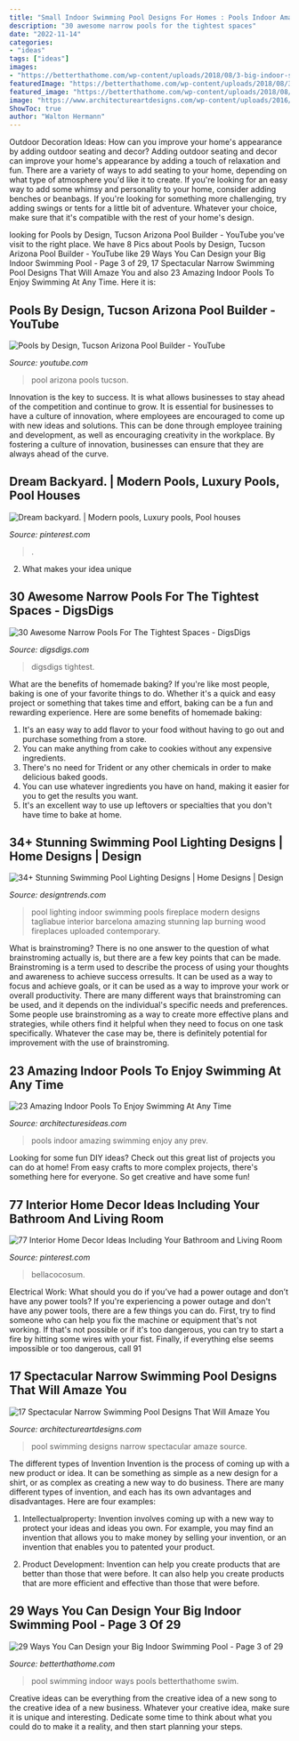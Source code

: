 ```yaml
---
title: "Small Indoor Swimming Pool Designs For Homes : Pools Indoor Amazing Swimming Enjoy Any Prev"
description: "30 awesome narrow pools for the tightest spaces"
date: "2022-11-14"
categories:
- "ideas"
tags: ["ideas"]
images:
- "https://betterthathome.com/wp-content/uploads/2018/08/3-big-indoor-swimming-pool.jpg"
featuredImage: "https://betterthathome.com/wp-content/uploads/2018/08/3-big-indoor-swimming-pool.jpg"
featured_image: "https://betterthathome.com/wp-content/uploads/2018/08/3-big-indoor-swimming-pool.jpg"
image: "https://www.architectureartdesigns.com/wp-content/uploads/2016/06/13-2-630x420.jpeg"
ShowToc: true
author: "Walton Hermann"
---
```



Outdoor Decoration Ideas: How can you improve your home's appearance by adding outdoor seating and decor?
Adding outdoor seating and decor can improve your home's appearance by adding a touch of relaxation and fun. There are a variety of ways to add seating to your home, depending on what type of atmosphere you'd like it to create. If you're looking for an easy way to add some whimsy and personality to your home, consider adding benches or beanbags. If you're looking for something more challenging, try adding swings or tents for a little bit of adventure. Whatever your choice, make sure that it's compatible with the rest of your home's design.

	

		
looking for Pools by Design, Tucson Arizona Pool Builder - YouTube you've visit to the right place. We have 8 Pics about Pools by Design, Tucson Arizona Pool Builder - YouTube like 29 Ways You Can Design your Big Indoor Swimming Pool - Page 3 of 29, 17 Spectacular Narrow Swimming Pool Designs That Will Amaze You and also 23 Amazing Indoor Pools To Enjoy Swimming At Any Time. Here it is:
		
    
## Pools By Design, Tucson Arizona Pool Builder - YouTube

<img loading=lazy src="https://i.ytimg.com/vi/IssQI-2-r_E/maxresdefault.jpg" onerror="this.onerror=null;this.src='https://tse1.mm.bing.net/th?id=OIP.8PkfMKUv60q1fRRMtM946gHaEK&amp;pid=15.1';" alt="Pools by Design, Tucson Arizona Pool Builder - YouTube">

_Source: youtube.com_

>pool arizona pools tucson. 

	

Innovation is the key to success. It is what allows businesses to stay ahead of the competition and continue to grow. It is essential for businesses to have a culture of innovation, where employees are encouraged to come up with new ideas and solutions. This can be done through employee training and development, as well as encouraging creativity in the workplace. By fostering a culture of innovation, businesses can ensure that they are always ahead of the curve.

    
## Dream Backyard. | Modern Pools, Luxury Pools, Pool Houses

<img loading=lazy src="https://i.pinimg.com/736x/68/b6/97/68b69771aaac9cce5fedf8f1e6eebce7--modern-houses-luxury-houses.jpg" onerror="this.onerror=null;this.src='https://tse1.mm.bing.net/th?id=OIP.9L8s-d7SOgH-sYJBzTGcZQHaKh&amp;pid=15.1';" alt="Dream backyard. | Modern pools, Luxury pools, Pool houses">

_Source: pinterest.com_

>. 

	

2. What makes your idea unique 

    
## 30 Awesome Narrow Pools For The Tightest Spaces - DigsDigs

<img loading=lazy src="https://www.digsdigs.com/photos/2017/05/15-a-narrow-pool-that-goes-along-the-whole-house-and-keeps-privacy-with-a-stone-wall.jpg" onerror="this.onerror=null;this.src='https://tse1.mm.bing.net/th?id=OIP.JlGc6Ojv96tJ8y2cobt0GAHaJ4&amp;pid=15.1';" alt="30 Awesome Narrow Pools For The Tightest Spaces - DigsDigs">

_Source: digsdigs.com_

>digsdigs tightest. 

	

What are the benefits of homemade baking?
If you're like most people, baking is one of your favorite things to do. Whether it's a quick and easy project or something that takes time and effort, baking can be a fun and rewarding experience. Here are some benefits of homemade baking: 
1) It's an easy way to add flavor to your food without having to go out and purchase something from a store. 
2) You can make anything from cake to cookies without any expensive ingredients. 
3) There's no need for Trident or any other chemicals in order to make delicious baked goods. 
4) You can use whatever ingredients you have on hand, making it easier for you to get the results you want. 
5) It's an excellent way to use up leftovers or specialties that you don't have time to bake at home.

    
## 34+ Stunning Swimming Pool Lighting Designs | Home Designs | Design

<img loading=lazy src="https://images.designtrends.com/wp-content/uploads/2015/10/06134025/Green-Swimming-Pool-Lighting-Design.jpg" onerror="this.onerror=null;this.src='https://tse3.mm.bing.net/th?id=OIP.S1q0tneg-_TlUhIK3QeJ8QHaLG&amp;pid=15.1';" alt="34+ Stunning Swimming Pool Lighting Designs | Home Designs | Design">

_Source: designtrends.com_

>pool lighting indoor swimming pools fireplace modern designs tagliabue interior barcelona amazing stunning lap burning wood fireplaces uploaded contemporary. 

	

What is brainstroming?
There is no one answer to the question of what brainstroming actually is, but there are a few key points that can be made. Brainstroming is a term used to describe the process of using your thoughts and awareness to achieve success orresults. It can be used as a way to focus and achieve goals, or it can be used as a way to improve your work or overall productivity. There are many different ways that brainstroming can be used, and it depends on the individual's specific needs and preferences. Some people use brainstroming as a way to create more effective plans and strategies, while others find it helpful when they need to focus on one task specifically. Whatever the case may be, there is definitely potential for improvement with the use of brainstroming.

    
## 23 Amazing Indoor Pools To Enjoy Swimming At Any Time

<img loading=lazy src="https://architecturesideas.com/wp-content/uploads/2017/07/6-15.jpg" onerror="this.onerror=null;this.src='https://tse1.mm.bing.net/th?id=OIP.yNXGyIgLi6oYnqbi36kF2wHaGH&amp;pid=15.1';" alt="23 Amazing Indoor Pools To Enjoy Swimming At Any Time">

_Source: architecturesideas.com_

>pools indoor amazing swimming enjoy any prev. 

	

Looking for some fun DIY ideas? Check out this great list of projects you can do at home! From easy crafts to more complex projects, there's something here for everyone. So get creative and have some fun!

    
## 77 Interior Home Decor Ideas Including Your Bathroom And Living Room

<img loading=lazy src="https://i.pinimg.com/736x/5a/66/8e/5a668e5b76a82aef49a83db989d4a5a8.jpg" onerror="this.onerror=null;this.src='https://tse4.mm.bing.net/th?id=OIP.KBIfha9o1PqyPgzuNgqjLgHaKA&amp;pid=15.1';" alt="77 Interior Home Decor Ideas Including Your Bathroom and Living Room">

_Source: pinterest.com_

>bellacocosum. 

	

Electrical Work: What should you do if you’ve had a power outage and don’t have any power tools?
If you're experiencing a power outage and don't have any power tools, there are a few things you can do. First, try to find someone who can help you fix the machine or equipment that's not working. If that's not possible or if it's too dangerous, you can try to start a fire by hitting some wires with your fist. Finally, if everything else seems impossible or too dangerous, call 91
    
## 17 Spectacular Narrow Swimming Pool Designs That Will Amaze You

<img loading=lazy src="https://www.architectureartdesigns.com/wp-content/uploads/2016/06/13-2-630x420.jpeg" onerror="this.onerror=null;this.src='https://tse2.mm.bing.net/th?id=OIP.KgvejATtxSZWBMI_rbmjcwHaE8&amp;pid=15.1';" alt="17 Spectacular Narrow Swimming Pool Designs That Will Amaze You">

_Source: architectureartdesigns.com_

>pool swimming designs narrow spectacular amaze source. 

	

The different types of Invention
Invention is the process of coming up with a new product or idea. It can be something as simple as a new design for a shirt, or as complex as creating a new way to do business. There are many different types of invention, and each has its own advantages and disadvantages. Here are four examples: 
1. Intellectualproperty: Invention involves coming up with a new way to protect your ideas and ideas you own. For example, you may find an invention that allows you to make money by selling your invention, or an invention that enables you to patented your product. 

2. Product Development: Invention can help you create products that are better than those that were before. It can also help you create products that are more efficient and effective than those that were before. 


    
## 29 Ways You Can Design Your Big Indoor Swimming Pool - Page 3 Of 29

<img loading=lazy src="https://betterthathome.com/wp-content/uploads/2018/08/3-big-indoor-swimming-pool.jpg" onerror="this.onerror=null;this.src='https://tse3.mm.bing.net/th?id=OIP.bSMjuc7Gms3tgAiFkuV0IQHaKu&amp;pid=15.1';" alt="29 Ways You Can Design your Big Indoor Swimming Pool - Page 3 of 29">

_Source: betterthathome.com_

>pool swimming indoor ways pools betterthathome swim. 

	

Creative ideas can be everything from the creative idea of a new song to the creative idea of a new business. Whatever your creative idea, make sure it is unique and interesting. Dedicate some time to think about what you could do to make it a reality, and then start planning your steps.

